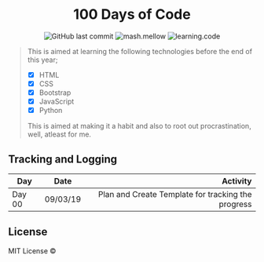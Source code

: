<div id="heading" align="center">

# **100 Days of Code**

</div>

<div id="badges" align="center">

![GitHub last commit](https://img.shields.io/github/last-commit/mashm3ll0w/x-days.svg)   ![mash.mellow](https://img.shields.io/badge/%3C%2F%3E%20with%20%E2%99%A5%20by-mash.mellow-%23e30000.svg) ![learning.code](https://img.shields.io/badge/100_days-code-success.svg)


</div>

>This is aimed at learning the following technologies before the end of this year;
>
> - [x] HTML
> - [x] CSS
> - [x] Bootstrap
> - [x] JavaScript
> - [x] Python
>
>This is aimed at making it a habit and also to root out procrastination, well, atleast for me.

## Tracking and Logging

| Day         | Date          | Activity          |
| ----------- | :-----------: | ---------------: |
| Day 00 | 09/03/19 | Plan and Create Template for tracking the progress|


## License
MIT License ©